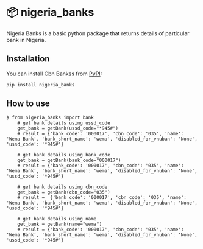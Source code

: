 📦 nigeria_banks 
=======================

Nigeria Banks is a basic python package that returns details of particular bank in Nigeria.

## Installation

You can install Cbn Bankss from [PyPI](https://pypi.org/project/nigeria_banks/):

    pip install nigeria_banks



## How to use

    $ from nigeria_banks import bank
        # get bank details using ussd_code
        get_bank = getBank(ussd_code="*945#")
        # result = {'bank_code': '000017', 'cbn_code': '035', 'name': 'Wema Bank', 'bank_short_name': 'wema', 'disabled_for_vnuban': 'None', 'ussd_code': '*945#'}

        # get bank details using bank_code
        get_bank = getBank(bank_code="000017")
        # result = {'bank_code': '000017', 'cbn_code': '035', 'name': 'Wema Bank', 'bank_short_name': 'wema', 'disabled_for_vnuban': 'None', 'ussd_code': '*945#'}

        # get bank details using cbn_code
        get_bank = getBank(cbn_code="035")
        # result =  {'bank_code': '000017', 'cbn_code': '035', 'name': 'Wema Bank', 'bank_short_name': 'wema', 'disabled_for_vnuban': 'None', 'ussd_code': '*945#'}

        # get bank details using name
        get_bank = getBank(name="wema")
        # result = {'bank_code': '000017', 'cbn_code': '035', 'name': 'Wema Bank', 'bank_short_name': 'wema', 'disabled_for_vnuban': 'None', 'ussd_code': '*945#'}

     

